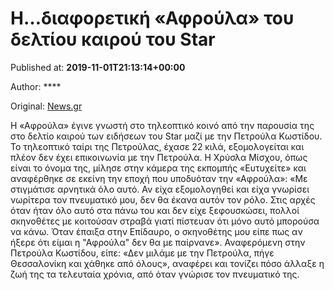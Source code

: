
# Η…διαφορετική «Αφρούλα» του δελτίου καιρού του Star

Published at: **2019-11-01T21:13:14+00:00**

Author: ****

Original: [News.gr](https://www.news.gr/lifestyle/article/2016095/to-neo-look-tis-afroulas-tou-deltiou-idiseon-tou-star.html)

Η «Αφρούλα» έγινε γνωστή στο τηλεοπτικό κοινό από την παρουσία της στο δελτίο καιρού των ειδήσεων του Star μαζί με την Πετρούλα Κωστίδου.
Το τηλεοπτικό ταίρι της Πετρούλας, έχασε 22 κιλά, εξομολογείται και πλέον δεν έχει επικοινωνία με την Πετρούλα. Η Χρύσλα Μίσχου, όπως είναι το όνομα της, μίλησε στην κάμερα της εκπομπής «Ευτυχείτε» και αναφέρθηκε σε εκείνη την εποχή που υποδυόταν την «Αφρούλα»:
«Με στιγμάτισε αρνητικά όλο αυτό. Αν είχα εξομολογηθεί και είχα γνωρίσει νωρίτερα τον πνευματικό μου, δεν θα έκανα αυτόν τον ρόλο. Στις αρχές όταν ήταν όλο αυτό στα πάνω του και δεν είχε ξεφουσκώσει, πολλοί σκηνοθέτες με κοιτούσαν στραβά γιατί πίστευαν ότι μόνο αυτό μπορούσα να κάνω. Όταν έπαιξα στην Επίδαυρο, ο σκηνοθέτης μου είπε πως αν ήξερε ότι είμαι η "Αφρούλα" δεν θα με παίρνανε».
Αναφερόμενη στην Πετρούλα Κωστίδου, είπε: «Δεν μιλάμε με την Πετρούλα, πήγε Θεσσαλονίκη και χάθηκε από όλους», αναφέρει και τονίζει πόσο άλλαξε η ζωή της τα τελευταία χρόνια, από όταν γνώρισε τον πνευματικό της.
